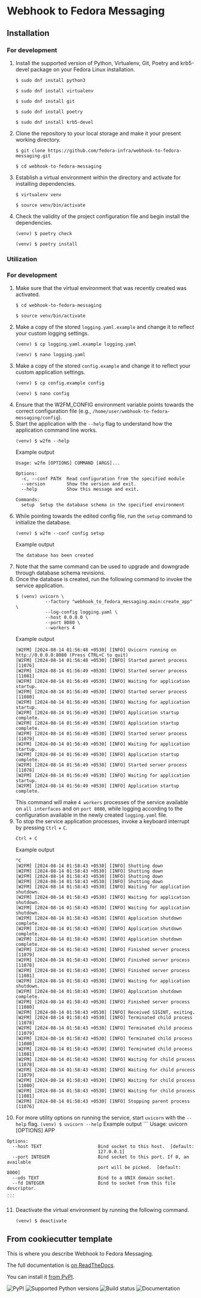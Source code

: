 # Webhook to Fedora Messaging

## Installation

### For development

1.  Install the supported version of Python, Virtualenv, Git, Poetry and krb5-devel package on your Fedora Linux installation.
    ```
    $ sudo dnf install python3
    ```
    ```
    $ sudo dnf install virtualenv
    ```
    ```
    $ sudo dnf install git
    ```
    ```
    $ sudo dnf install poetry
    ```
    ```
    $ sudo dnf install krb5-devel
    ```

2.  Clone the repository to your local storage and make it your present working directory.
    ```
    $ git clone https://github.com/fedora-infra/webhook-to-fedora-messaging.git
    ```
    ```
    $ cd webhook-to-fedora-messaging
    ```

3.  Establish a virtual environment within the directory and activate for installing dependencies.
    ```
    $ virtualenv venv
    ```
    ```
    $ source venv/bin/activate
    ```

4.  Check the validity of the project configuration file and begin install the dependencies.
    ```
    (venv) $ poetry check
    ```
    ```
    (venv) $ poetry install
    ```

### Utilization

### For development

1.  Make sure that the virtual environment that was recently created was activated.
    ```
    $ cd webhook-to-fedora-messaging
    ```
    ```
    $ source venv/bin/activate
    ```
2.  Make a copy of the stored `logging.yaml.example` and change it to reflect your custom logging settings.
    ```
    (venv) $ cp logging.yaml.example logging.yaml
    ```
    ```
    (venv) $ nano logging.yaml
    ```
3.  Make a copy of the stored `config.example` and change it to reflect your custom application settings.
    ```
    (venv) $ cp config.example config
    ```
    ```
    (venv) $ nano config
    ```
4.  Ensure that the W2FM_CONFIG environment variable points towards the correct configuration file (e.g., `/home/user/webhook-to-fedora-messaging/config`).
5.  Start the application with the `--help` flag to understand how the application command line works.
    ```
    (venv) $ w2fm --help
    ```
    Example output
    ```
    Usage: w2fm [OPTIONS] COMMAND [ARGS]...

    Options:
      -c, --conf PATH  Read configuration from the specified module
      --version        Show the version and exit.
      --help           Show this message and exit.

    Commands:
      setup  Setup the database schema in the specified environment
    ```
6.  While pointing towards the edited config file, run the `setup` command to initialize the database.
    ```
    (venv) $ w2fm --conf config setup
    ```
    Example output
    ```
    The database has been created
    ```
7.  Note that the same command can be used to upgrade and downgrade through database schema revisions.
8.  Once the database is created, run the following command to invoke the service application.
    ```
    $ (venv) uvicorn \
               --factory "webhook_to_fedora_messaging.main:create_app" \
               --log-config logging.yaml \
               --host 0.0.0.0 \
               --port 8080 \
               --workers 4
    ```
    Example output
    ```
    [W2FM] [2024-08-14 01:56:48 +0530] [INFO] Uvicorn running on http://0.0.0.0:8080 (Press CTRL+C to quit)
    [W2FM] [2024-08-14 01:56:48 +0530] [INFO] Started parent process [11076]
    [W2FM] [2024-08-14 01:56:49 +0530] [INFO] Started server process [11081]
    [W2FM] [2024-08-14 01:56:49 +0530] [INFO] Waiting for application startup.
    [W2FM] [2024-08-14 01:56:49 +0530] [INFO] Started server process [11080]
    [W2FM] [2024-08-14 01:56:49 +0530] [INFO] Waiting for application startup.
    [W2FM] [2024-08-14 01:56:49 +0530] [INFO] Application startup complete.
    [W2FM] [2024-08-14 01:56:49 +0530] [INFO] Application startup complete.
    [W2FM] [2024-08-14 01:56:49 +0530] [INFO] Started server process [11079]
    [W2FM] [2024-08-14 01:56:49 +0530] [INFO] Waiting for application startup.
    [W2FM] [2024-08-14 01:56:49 +0530] [INFO] Application startup complete.
    [W2FM] [2024-08-14 01:56:49 +0530] [INFO] Started server process [11078]
    [W2FM] [2024-08-14 01:56:49 +0530] [INFO] Waiting for application startup.
    [W2FM] [2024-08-14 01:56:49 +0530] [INFO] Application startup complete.
    ```
    This command will make `4 workers` processes of the service available on `all interfaces` and on `port 8080`, while logging according to the configuration available in the newly created `logging.yaml` file.
9.  To stop the service application processes, invoke a keyboard interrupt by pressing `Ctrl` + `C`.
    ```
    Ctrl + C
    ```
    Example output
    ```
    ^C
    [W2FM] [2024-08-14 01:58:43 +0530] [INFO] Shutting down
    [W2FM] [2024-08-14 01:58:43 +0530] [INFO] Shutting down
    [W2FM] [2024-08-14 01:58:43 +0530] [INFO] Shutting down
    [W2FM] [2024-08-14 01:58:43 +0530] [INFO] Shutting down
    [W2FM] [2024-08-14 01:58:43 +0530] [INFO] Waiting for application shutdown.
    [W2FM] [2024-08-14 01:58:43 +0530] [INFO] Waiting for application shutdown.
    [W2FM] [2024-08-14 01:58:43 +0530] [INFO] Waiting for application shutdown.
    [W2FM] [2024-08-14 01:58:43 +0530] [INFO] Application shutdown complete.
    [W2FM] [2024-08-14 01:58:43 +0530] [INFO] Application shutdown complete.
    [W2FM] [2024-08-14 01:58:43 +0530] [INFO] Application shutdown complete.
    [W2FM] [2024-08-14 01:58:43 +0530] [INFO] Finished server process [11079]
    [W2FM] [2024-08-14 01:58:43 +0530] [INFO] Finished server process [11078]
    [W2FM] [2024-08-14 01:58:43 +0530] [INFO] Finished server process [11081]
    [W2FM] [2024-08-14 01:58:43 +0530] [INFO] Waiting for application shutdown.
    [W2FM] [2024-08-14 01:58:43 +0530] [INFO] Application shutdown complete.
    [W2FM] [2024-08-14 01:58:43 +0530] [INFO] Finished server process [11080]
    [W2FM] [2024-08-14 01:58:43 +0530] [INFO] Received SIGINT, exiting.
    [W2FM] [2024-08-14 01:58:43 +0530] [INFO] Terminated child process [11078]
    [W2FM] [2024-08-14 01:58:43 +0530] [INFO] Terminated child process [11079]
    [W2FM] [2024-08-14 01:58:43 +0530] [INFO] Terminated child process [11080]
    [W2FM] [2024-08-14 01:58:43 +0530] [INFO] Terminated child process [11081]
    [W2FM] [2024-08-14 01:58:43 +0530] [INFO] Waiting for child process [11078]
    [W2FM] [2024-08-14 01:58:43 +0530] [INFO] Waiting for child process [11079]
    [W2FM] [2024-08-14 01:58:43 +0530] [INFO] Waiting for child process [11080]
    [W2FM] [2024-08-14 01:58:43 +0530] [INFO] Waiting for child process [11081]
    [W2FM] [2024-08-14 01:58:43 +0530] [INFO] Stopping parent process [11076]
    ```
10.  For more utility options on running the service, start `uvicorn` with the `--help` flag.
    ```
    (venv) $ uvicorn --help
    ```
    Example output
    ```
    Usage: uvicorn [OPTIONS] APP

    Options:
      --host TEXT                     Bind socket to this host.  [default:
                                      127.0.0.1]
      --port INTEGER                  Bind socket to this port. If 0, an available
                                      port will be picked.  [default: 8000]
      --uds TEXT                      Bind to a UNIX domain socket.
      --fd INTEGER                    Bind to socket from this file descriptor.
    ...
    ```
11. Deactivate the virtual environment by running the following command.
    ```
    (venv) $ deactivate
    ```

## From cookiecutter template

This is where you describe Webhook to Fedora Messaging.

The full documentation is [on ReadTheDocs](https://webhook-to-fedora-messaging.readthedocs.io).

You can install it [from PyPI](https://pypi.org/project/webhook-to-fedora-messaging/).

![PyPI](https://img.shields.io/pypi/v/webhook-to-fedora-messaging.svg)
![Supported Python versions](https://img.shields.io/pypi/pyversions/webhook-to-fedora-messaging.svg)
![Build status](http://github.com/fedora-infra/webhook-to-fedora-messaging/actions/workflows/main.yml/badge.svg?branch=develop)
![Documentation](https://readthedocs.org/projects/webhook-to-fedora-messaging/badge/?version=latest)
